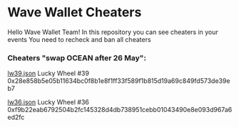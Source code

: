 # Wave Wallet Cheaters

Hello Wave Wallet Team!
In this repository you can see cheaters in your events
You need to recheck and ban all cheaters

### Cheaters "swap OCEAN after 26 May":
[lw39.json](https://github.com/nobrainmoves/wavewalletcheaters/blob/main/lw39.json) Lucky Wheel #39 0x28e858b5e05b11634bc0f8b1e8f1ff33f589f1b815d19a69c849fd573de39eb7

[lw36.json](https://github.com/nobrainmoves/wavewalletcheaters/blob/main/lw36.json) Lucky Wheel #36 0xf9b22eab6792504b2fc145328d4db738951cebb01043490e8e093d967a6ed2fc
